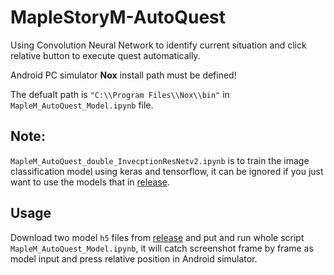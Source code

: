 

# MapleStoryM-AutoQuest
Using Convolution Neural Network to identify current situation and click relative button to execute quest automatically.

Android PC simulator **Nox** install path must be defined!

The defualt path is `"C:\\Program Files\\Nox\\bin"` in `MapleM_AutoQuest_Model.ipynb` file.

## Note:
`MapleM_AutoQuest_double_InvecptionResNetv2.ipynb` is to train the image classification model using keras and tensorflow, it can be ignored if you just want to use the models that in [release](https://github.com/ChiHangChen/MapleStoryM-AutoQuest/releases).

## Usage
Download two model `h5` files from [release](https://github.com/ChiHangChen/MapleStoryM-AutoQuest/releases) and put and run whole script `MapleM_AutoQuest_Model.ipynb`, it will catch screenshot frame by frame as model input and press relative position in Android simulator.

